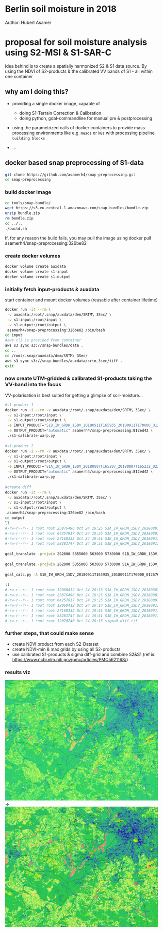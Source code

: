 Berlin soil moisture in 2018 
============================
Author: Hubert Asamer


# proposal for soil moisture analysis using S2-MSI & S1-SAR-C
idea behind is to create a spatially harmonized S2 & S1 data source. By using the NDVI of S2-products & the calibrated VV bands of S1 -  all within one container


## why am I doing this?

- providing a single docker image, capable of 
  * doing S1-Terrain Correction & Calibration
  * doing python, gdal-commandline for manual pre & postprocessing

- using the parametrized calls of docker containers to provide mass-processing environments like e.g. `mesos` or `k8s` with processing pipeline `building blocks`
- ...


## docker based snap preprocessing of S1-data

```sh
git clone https://github.com/asamerh4/snap-preprocessing.git
cd snap-preprocessing
```

### build docker image

```sh
cd tools/snap-bundle/
wget https://s3.eu-central-1.amazonaws.com/snap-bundles/bundle.zip
unzip bundle.zip
rm bundle.zip
cd ../..
./build.sh
```
If, for any reason the build fails, you may pull the image using docker pull asamerh4/snap-preprocessing:326be82

### create docker volumes
```sh
docker volume create auxdata
docker volume create s1-input
docker volume create s1-output
```

### initially fetch input-products & auxdata

start container and mount docker volumes (reusable after container lifetime)

```sh
docker run -it --rm \
 -v auxdata:/root/.snap/auxdata/dem/SRTM\ 3Sec/ \
 -v s1-input:/root/input \
 -v s1-output:/root/output \
 asamerh4/snap-preprocessing:326be82 /bin/bash
cd input
#aws cli is provided from container
aws s3 sync s3://snap-bundles/data .
cd ..
cd /root/.snap/auxdata/dem/SRTM\ 3Sec/
aws s3 sync s3://snap-bundles/auxdata/srtm_3sec/tiff .
exit
```

### now create UTM-gridded & calibrated S1-products taking the VV-band into the focus

VV-polarisation is best suited for getting a glimpse of soil-moisture...

```sh
#s1-product 1
docker run -i --rm -v auxdata:/root/.snap/auxdata/dem/SRTM\ 3Sec/ \
 -v s1-input:/root/input \
 -v s1-output:/root/output \
 -e INPUT_PRODUCT="S1B_IW_GRDH_1SDV_20180911T165935_20180911T170000_012670_017612_7BAC.zip" \
 -e OUTPUT_PRODUCT="automatic" asamerh4/snap-preprocessing:812ed42 \
 ./s1-calibrate-warp.py

#s1-product 2
docker run -i --rm -v auxdata:/root/.snap/auxdata/dem/SRTM\ 3Sec/ \
 -v s1-input:/root/input \
 -v s1-output:/root/output \
 -e INPUT_PRODUCT="S1A_IW_GRDH_1SDV_20180807T165207_20180807T165232_023143_02838C_198F.zip." \
 -e OUTPUT_PRODUCT="automatic" asamerh4/snap-preprocessing:812ed42 \
 ./s1-calibrate-warp.py

#create diff
docker run -it --rm \
 -v auxdata:/root/.snap/auxdata/dem/SRTM\ 3Sec/ \
 -v s1-input:/root/input \
 -v s1-output:/root/output \
 asamerh4/snap-preprocessing:326be82 /bin/bash
cd output
ll
#-rw-r--r-- 1 root root 25876496 Oct 24 19:25 S1A_IW_GRDH_1SDV_20180807T165207_20180807T165232_023143_02838C_198F.zip.calib-utm.tif
#-rw-r--r-- 1 root root 64257617 Oct 24 19:25 S1A_IW_GRDH_1SDV_20180807T165207_20180807T165232_023143_02838C_198F.zip.calib.tif
#-rw-r--r-- 1 root root 27168332 Oct 24 19:51 S1B_IW_GRDH_1SDV_20180911T165935_20180911T170000_012670_017612_7BAC.zip.calib-utm.tif
#-rw-r--r-- 1 root root 58283747 Oct 24 19:51 S1B_IW_GRDH_1SDV_20180911T165935_20180911T170000_012670_017612_7BAC.zip.calib.tif

gdal_translate -projwin 262000 5855000 503000 5730000 S1B_IW_GRDH_1SDV_20180911T165935_20180911T170000_012670_017612_7BAC.zip.calib-utm.tif S1B_IW_GRDH_1SDV_20180911T165935_20180911T170000_012670_017612_7BAC.zip.calib-utm-clip.tif

gdal_translate -projwin 262000 5855000 503000 5730000 S1A_IW_GRDH_1SDV_20180807T165207_20180807T165232_023143_02838C_198F.zip.calib-utm.tif S1A_IW_GRDH_1SDV_20180807T165207_20180807T165232_023143_02838C_198F.zip.calib-utm-clip.tif

gdal_calc.py -A S1B_IW_GRDH_1SDV_20180911T165935_20180911T170000_012670_017612_7BAC.zip.calib-utm-clip.tif -B S1A_IW_GRDH_1SDV_20180807T165207_20180807T165232_023143_02838C_198F.zip.calib-utm-clip.tif  --outfile=sigma0_diff.tif --calc="A-B"

ll
#-rw-r--r-- 1 root root 12060412 Oct 24 20:13 S1A_IW_GRDH_1SDV_20180807T165207_20180807T165232_023143_02838C_198F.zip.calib-utm-clip.tif
#-rw-r--r-- 1 root root 25876496 Oct 24 19:25 S1A_IW_GRDH_1SDV_20180807T165207_20180807T165232_023143_02838C_198F.zip.calib-utm.tif
#-rw-r--r-- 1 root root 64257617 Oct 24 19:25 S1A_IW_GRDH_1SDV_20180807T165207_20180807T165232_023143_02838C_198F.zip.calib.tif
#-rw-r--r-- 1 root root 12060412 Oct 24 20:14 S1B_IW_GRDH_1SDV_20180911T165935_20180911T170000_012670_017612_7BAC.zip.calib-utm-clip.tif
#-rw-r--r-- 1 root root 27168332 Oct 24 19:51 S1B_IW_GRDH_1SDV_20180911T165935_20180911T170000_012670_017612_7BAC.zip.calib-utm.tif
#-rw-r--r-- 1 root root 58283747 Oct 24 19:51 S1B_IW_GRDH_1SDV_20180911T165935_20180911T170000_012670_017612_7BAC.zip.calib.tif
#-rw-r--r-- 1 root root 12070740 Oct 24 20:15 sigma0_diff.tif
```

### further steps, that could make sense
- create NDVI product from each S2-Dataset
- create NDVI-min & max grids by using all S2-products
- use calibrated S1-products & sigma diff-grid and combine S2&S1 (ref is: https://www.ncbi.nlm.nih.gov/pmc/articles/PMC5621168/)

### results viz
![alt text](img/S1A_IW_GRDH_1SDV_20180807T165207_20180807T165232_023143_02838C_198F.zip.calib-utm.jpg "sigma_0@20180807T165207")
->
![alt text](img/S1B_IW_GRDH_1SDV_20180911T165935_20180911T170000_012670_017612_7BAC.zip.calib-utm.jpg "sigma_0@20180911T165935")

